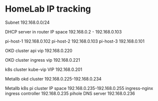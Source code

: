 # HomeLab IP tracking

Subnet
192.168.0.0/24

DHCP server in router IP space
192.168.0.2 - 192.168.0.103

pi-host-1   192.168.0.102
pi-host-2   192.168.0.103
pi-host-3   192.168.0.101

OKD cluster api vip
192.168.0.220

OKD cluster ingress vip
192.168.0.221

k8s cluster kube-vip VIP
192.168.0.201

Metallb okd cluster
192.168.0.225-192.168.0.234

Metallb k8s pi cluster IP space
192.168.0.235-192.168.0.255
    ingress-nginx ingress controller 192.168.0.235
    pihole DNS server 192.168.0.236
